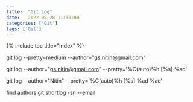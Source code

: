 ```yaml
---
title:  "Git Log"
date:   2022-08-28 11:30:00
categories: ['Git']
tags: ['Git']
---
```


{% include toc title="Index" %}

git log --pretty=medium  --author="gs.nitin@gmail.com"

git log  --author="gs.nitin@gmail.com" --pretty='%C(auto)%h [%s] %ad'

git log  --author="Nitin" --pretty='%C(auto)%h [%s] %ad %ae'


find authors
git shortlog -sn --email
